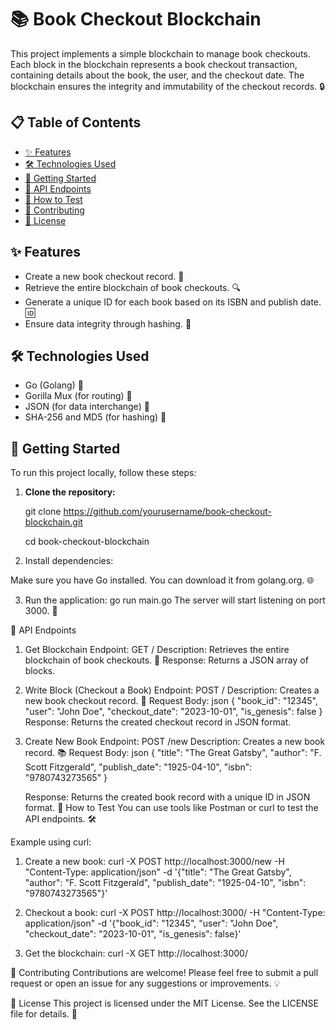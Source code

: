 # 📚 Book Checkout Blockchain

This project implements a simple blockchain to manage book checkouts. Each block in the blockchain represents a book checkout transaction, containing details about the book, the user, and the checkout date. The blockchain ensures the integrity and immutability of the checkout records. 🔒

## 📋 Table of Contents

- [✨ Features](#features)
- [🛠️ Technologies Used](#technologies-used)
- [🚀 Getting Started](#getting-started)
- [📡 API Endpoints](#api-endpoints)
- [🧪 How to Test](#how-to-test)
- [🤝 Contributing](#contributing)
- [📄 License](#license)

## ✨ Features

- Create a new book checkout record. 📖
- Retrieve the entire blockchain of book checkouts. 🔍
- Generate a unique ID for each book based on its ISBN and publish date. 🆔
- Ensure data integrity through hashing. 🔐

## 🛠️ Technologies Used

- Go (Golang) 🦙
- Gorilla Mux (for routing) 🚦
- JSON (for data interchange) 📄
- SHA-256 and MD5 (for hashing) 🔑

## 🚀 Getting Started

To run this project locally, follow these steps:

1. **Clone the repository:**

   git clone https://github.com/yourusername/book-checkout-blockchain.git

   cd book-checkout-blockchain

3. Install dependencies:

Make sure you have Go installed. You can download it from golang.org. 🌐

3. Run the application:
   go run main.go
   The server will start listening on port 3000. 🎉

📡 API Endpoints

1. Get Blockchain
   Endpoint: GET /
   Description: Retrieves the entire blockchain of book checkouts. 📜
   Response:
   Returns a JSON array of blocks.


2. Write Block (Checkout a Book)
   Endpoint: POST /
   Description: Creates a new book checkout record. 📝
   Request Body:
   json
   {
   "book_id": "12345",
   "user": "John Doe",
   "checkout_date": "2023-10-01",
   "is_genesis": false
   }
   Response:
   Returns the created checkout record in JSON format.


3. Create New Book
   Endpoint: POST /new
   Description: Creates a new book record. 📚
   Request Body:
   json
   {
   "title": "The Great Gatsby",
   "author": "F. Scott Fitzgerald",
   "publish_date": "1925-04-10",
   "isbn": "9780743273565"
   }


    Response:
   Returns the created book record with a unique ID in JSON format.
   🧪 How to Test
   You can use tools like Postman or curl to test the API endpoints. 🛠️

Example using curl:

1. Create a new book:
   curl -X POST http://localhost:3000/new -H "Content-Type: application/json" -d '{"title": "The Great Gatsby", "author": "F. Scott Fitzgerald", "publish_date": "1925-04-10", "isbn": "9780743273565"}'

2. Checkout a book:
   curl -X POST http://localhost:3000/ -H "Content-Type: application/json" -d '{"book_id": "12345", "user": "John Doe", "checkout_date": "2023-10-01", "is_genesis": false}'

3. Get the blockchain:
   curl -X GET http://localhost:3000/

🤝 Contributing
Contributions are welcome! Please feel free to submit a pull request or open an issue for any suggestions or improvements. 💡

📄 License
This project is licensed under the MIT License. See the LICENSE file for details. 📝
